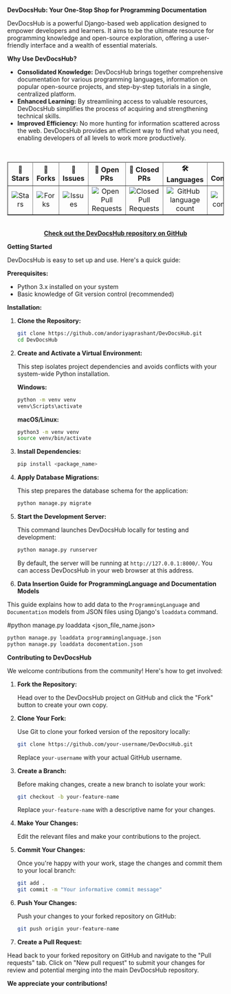 **DevDocsHub: Your One-Stop Shop for Programming Documentation**

DevDocsHub is a powerful Django-based web application designed to empower developers and learners. It aims to be the ultimate resource for programming knowledge and open-source exploration, offering a user-friendly interface and a wealth of essential materials.

**Why Use DevDocsHub?**

* **Consolidated Knowledge:** DevDocsHub brings together comprehensive documentation for various programming languages, information on popular open-source projects, and step-by-step tutorials in a single, centralized platform.
* **Enhanced Learning:** By streamlining access to valuable resources, DevDocsHub simplifies the process of acquiring and strengthening technical skills.
* **Improved Efficiency:**  No more hunting for information scattered across the web. DevDocsHub provides an efficient way to find what you need, enabling developers of all levels to work more productively.
<div align="center">
    <br>
    <!-- Table for GitHub Repo Stats -->
    <table align="center" border="1" cellpadding="10" cellspacing="0">
        <thead align="center">
            <tr>
                <td><b>🌟 Stars</b></td>
                <td><b>🍴 Forks</b></td>
                <td><b>🐛 Issues</b></td>
                <td><b>🔔 Open PRs</b></td>
                <td><b>🔕 Closed PRs</b></td>
                <td><b>🛠️ Languages</b></td>
                <td><b>🌐 Contributors</b></td>
            </tr>
        </thead>
        <tbody align="center">
            <tr>
                <td><img alt="Stars" src="https://img.shields.io/github/stars/andoriyaprashant/DevDocsHub?style=flat&logo=github"/></td>
                <td><img alt="Forks" src="https://img.shields.io/github/forks/andoriyaprashant/DevDocsHub?style=flat&logo=github"/></td>
                <td><img alt="Issues" src="https://img.shields.io/github/issues/andoriyaprashant/DevDocsHub?style=flat&logo=github"/></td>
                <td><img alt="Open Pull Requests" src="https://img.shields.io/github/issues-pr/andoriyaprashant/DevDocsHub?style=flat&logo=github"/></td>
                <td><img alt="Closed Pull Requests" src="https://img.shields.io/github/issues-pr-closed/andoriyaprashant/DevDocsHub?style=flat&color=critical&logo=github"/></td>
                <td><img alt="GitHub language count" src="https://img.shields.io/github/languages/count/andoriyaprashant/DevDocsHub?style=flat&color=critical&logo=github"/></td>
                <td><img alt="GitHub contributors" src="https://img.shields.io/github/contributors/andoriyaprashant/DevDocsHub?color=2b9348"/></td>
            </tr>
        </tbody>
    </table>
    
   <br>
    <!-- Repository link -->
    <a href="https://github.com/andoriyaprashant/DevDocsHub" target="_blank">
        <strong>Check out the DevDocsHub repository on GitHub</strong>
    </a>
</div>

**Getting Started**

DevDocsHub is easy to set up and use. Here's a quick guide:

**Prerequisites:**

* Python 3.x installed on your system
* Basic knowledge of Git version control (recommended)

**Installation:**

1. **Clone the Repository:**

   ```bash
   git clone https://github.com/andoriyaprashant/DevDocsHub.git
   cd DevDocsHub
   ```

2. **Create and Activate a Virtual Environment:**

   This step isolates project dependencies and avoids conflicts with your system-wide Python installation. 

   **Windows:**

   ```bash
   python -m venv venv
   venv\Scripts\activate
   ```

   **macOS/Linux:**

   ```bash
   python3 -m venv venv
   source venv/bin/activate
   ```

3. **Install Dependencies:**

   ```bash
   pip install <package_name>
   ```

4. **Apply Database Migrations:**

   This step prepares the database schema for the application:

   ```bash
   python manage.py migrate
   ```

5. **Start the Development Server:**

   This command launches DevDocsHub locally for testing and development:

   ```bash
   python manage.py runserver
   ```

   By default, the server will be running at `http://127.0.0.1:8000/`. You can access DevDocsHub in your web browser at this address.

6. **Data Insertion Guide for ProgrammingLanguage and Documentation Models**

This guide explains how to add data to the `ProgrammingLanguage` and `Documentation` models from JSON files using Django's `loaddata` command.

   #python manage.py loaddata <json_file_name.json>
   
   ```bash
   python manage.py loaddata programminglanguage.json
   python manage.py loaddata docomentation.json
   ```

**Contributing to DevDocsHub**

We welcome contributions from the community! Here's how to get involved:

1. **Fork the Repository:**

   Head over to the DevDocsHub project on GitHub and click the "Fork" button to create your own copy. 

2. **Clone Your Fork:**

   Use Git to clone your forked version of the repository locally:

   ```bash
   git clone https://github.com/your-username/DevDocsHub.git
   ```
   Replace `your-username` with your actual GitHub username.

3. **Create a Branch:**

   Before making changes, create a new branch to isolate your work:

   ```bash
   git checkout -b your-feature-name
   ```
   Replace `your-feature-name` with a descriptive name for your changes.

4. **Make Your Changes:**

   Edit the relevant files and make your contributions to the project.

5. **Commit Your Changes:**

   Once you're happy with your work, stage the changes and commit them to your local branch:

   ```bash
   git add .
   git commit -m "Your informative commit message"
   ```

6. **Push Your Changes:**

   Push your changes to your forked repository on GitHub:

   ```bash
   git push origin your-feature-name
   ```

7. **Create a Pull Request:**

Head back to your forked repository on GitHub and navigate to the "Pull requests" tab. Click on "New pull request" to submit your changes for review and potential merging into the main DevDocsHub repository.

**We appreciate your contributions!**


  




